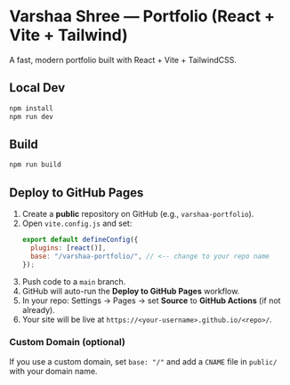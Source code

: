 # Varshaa Shree — Portfolio (React + Vite + Tailwind)

A fast, modern portfolio built with React + Vite + TailwindCSS.

## Local Dev
```bash
npm install
npm run dev
```

## Build
```bash
npm run build
```

## Deploy to GitHub Pages

1. Create a **public** repository on GitHub (e.g., `varshaa-portfolio`).
2. Open `vite.config.js` and set:
   ```js
   export default defineConfig({
     plugins: [react()],
     base: "/varshaa-portfolio/", // <-- change to your repo name
   });
   ```
3. Push code to a `main` branch.
4. GitHub will auto-run the **Deploy to GitHub Pages** workflow.
5. In your repo: Settings → Pages → set **Source** to **GitHub Actions** (if not already).
6. Your site will be live at `https://<your-username>.github.io/<repo>/`.

### Custom Domain (optional)
If you use a custom domain, set `base: "/"` and add a `CNAME` file in `public/` with your domain name.
